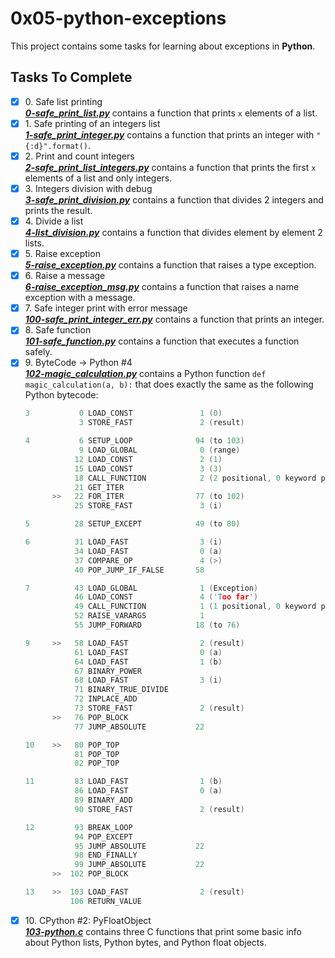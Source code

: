 # 0x05-python-exceptions

This project contains some tasks for learning about exceptions in **Python**.

## Tasks To Complete

+ [x] 0\. Safe list printing <br/>_**[0-safe_print_list.py](0-safe_print_list.py)**_  contains a function that prints `x` elements of a list.
+ [x] 1\. Safe printing of an integers list <br/>_**[1-safe_print_integer.py](1-safe_print_integer.py)**_  contains a function that prints an integer with `"{:d}".format()`.
+ [x] 2\. Print and count integers <br/>_**[2-safe_print_list_integers.py](2-safe_print_list_integers.py)**_  contains a function that prints the first `x` elements of a list and only integers.
+ [x] 3\. Integers division with debug <br/>_**[3-safe_print_division.py](3-safe_print_division.py)**_  contains a function that divides 2 integers and prints the result.
+ [x] 4\. Divide a list <br/>_**[4-list_division.py](4-list_division.py)**_  contains a function that divides element by element 2 lists.
+ [x] 5\. Raise exception <br/>_**[5-raise_exception.py](5-raise_exception.py)**_  contains a function that raises a type exception.
+ [x] 6\. Raise a message <br/>_**[6-raise_exception_msg.py](6-raise_exception_msg.py)**_  contains a function that raises a name exception with a message.
+ [x] 7\. Safe integer print with error message <br/>_**[100-safe_print_integer_err.py](100-safe_print_integer_err.py)**_  contains a function that prints an integer.
+ [x] 8\. Safe function <br/>_**[101-safe_function.py](101-safe_function.py)**_  contains a function that executes a function safely.
+ [x] 9\. ByteCode -> Python #4 <br/>_**[102-magic_calculation.py](102-magic_calculation.py)**_ contains a Python function `def magic_calculation(a, b):` that does exactly the same as the following Python bytecode:
  ```c
  3           0 LOAD_CONST               1 (0)
              3 STORE_FAST               2 (result)

  4           6 SETUP_LOOP              94 (to 103)
              9 LOAD_GLOBAL              0 (range)
             12 LOAD_CONST               2 (1)
             15 LOAD_CONST               3 (3)
             18 CALL_FUNCTION            2 (2 positional, 0 keyword pair)
             21 GET_ITER
        >>   22 FOR_ITER                77 (to 102)
             25 STORE_FAST               3 (i)

  5          28 SETUP_EXCEPT            49 (to 80)

  6          31 LOAD_FAST                3 (i)
             34 LOAD_FAST                0 (a)
             37 COMPARE_OP               4 (>)
             40 POP_JUMP_IF_FALSE       58

  7          43 LOAD_GLOBAL              1 (Exception)
             46 LOAD_CONST               4 ('Too far')
             49 CALL_FUNCTION            1 (1 positional, 0 keyword pair)
             52 RAISE_VARARGS            1
             55 JUMP_FORWARD            18 (to 76)

  9     >>   58 LOAD_FAST                2 (result)
             61 LOAD_FAST                0 (a)
             64 LOAD_FAST                1 (b)
             67 BINARY_POWER
             68 LOAD_FAST                3 (i)
             71 BINARY_TRUE_DIVIDE
             72 INPLACE_ADD
             73 STORE_FAST               2 (result)
        >>   76 POP_BLOCK
             77 JUMP_ABSOLUTE           22

  10    >>   80 POP_TOP
             81 POP_TOP
             82 POP_TOP

  11         83 LOAD_FAST                1 (b)
             86 LOAD_FAST                0 (a)
             89 BINARY_ADD
             90 STORE_FAST               2 (result)

  12         93 BREAK_LOOP
             94 POP_EXCEPT
             95 JUMP_ABSOLUTE           22
             98 END_FINALLY
             99 JUMP_ABSOLUTE           22
        >>  102 POP_BLOCK

  13    >>  103 LOAD_FAST                2 (result)
            106 RETURN_VALUE
  ```
+ [x] 10\. CPython #2: PyFloatObject <br/>_**[103-python.c](103-python.c)**_  contains three C functions that print some basic info about Python lists, Python bytes, and Python float objects.
